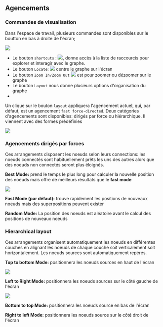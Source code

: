 ## Agencements

### Commandes de visualisation

Dans l'espace de travail, plusieurs commandes sont disponibles sur le boutton en bas à droite de l'écran; 

![](https://github.com/Linkurious/linkurious-enterprise-manual/raw/master/en/manipulate/Menu.png)


- Le bouton ```shortcuts``` : ![](https://github.com/Linkurious/linkurious-enterprise-manual/raw/master/en/manipulate/Shortcuts.png), donne accès à la liste de raccourcis pour explorer et interagir avec le graphe. 
- Le bouton ```Locate```: ![](https://github.com/Linkurious/linkurious-enterprise-manual/raw/master/en/manipulate/Locate.png) centre le graphe sur l'écran
- Le bouton ```Zoom In/Zoom Out``` ![](https://github.com/Linkurious/linkurious-enterprise-manual/raw/master/en/manipulate/ZoomIO.png)  est pour zoomer ou dézoomer sur le graphe
- Le bouton ```Layout``` nous donne plusieurs options d'organisation du graphe 
- 
Un clique sur le bouton ```layout``` appliquera l'agencement actuel, qui, par défaut, est un agencement ```fast force-directed```. Deux catégories d'agencements sont disponibles: dirigés par force ou hiérarchique. Il viennent avec des formes prédéfinies


![](https://github.com/Linkurious/linkurious-enterprise-manual/raw/master/en/manipulate/FastLayout.png)

### Agencements dirigés par forces 

Ces arrangements disposent les noeuds selon leurs connections: les noeuds connectés sont habituellement prêts les uns des autres alors que des noeuds non connectés seront plus éloignés.


**Best Mode:**
prend le temps le plus long pour calculer la nouvelle position des noeuds mais offre de meilleurs résultats que le **fast mode** 

![](https://github.com/Linkurious/linkurious-enterprise-manual/raw/master/en/manipulate/FM.png)


**Fast Mode (par défaut):**
trouve rapidement les positions de nouveaux noeuds mais des superpositions peuvent exister

**Random Mode:**
La position des noeuds est aléatoire avant le calcul des positions de nouveaux noeuds

### Hierarchical layout

Ces arrangements organisent automatiquement les noeuds en différentes couches en alignant les noeuds de chaque couche soit verticalement soit horizontalement. Les noeuds sources sont automatiquement repérés. 

**Top to bottom Mode:**
positionnera les noeuds sources en haut de l'écran

![](https://github.com/Linkurious/linkurious-enterprise-manual/raw/master/en/manipulate/TtB.png)

**Left to Right Mode:**
positionnera les noeuds sources sur le côté gauche de l'écran

![](https://github.com/Linkurious/linkurious-enterprise-manual/raw/master/en/manipulate/LtR.png)


**Bottom to top Mode:**
positionnera les noeuds source en bas de l'écran

**Right to left Mode:**
positionnera les noeuds source sur le côté droit de l'écran